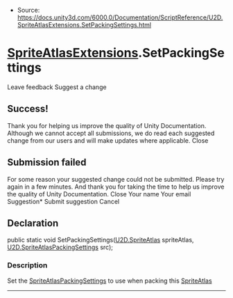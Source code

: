 * Source: https://docs.unity3d.com/6000.0/Documentation/ScriptReference/U2D.SpriteAtlasExtensions.SetPackingSettings.html

#  [SpriteAtlasExtensions](https://docs.unity3d.com/6000.0/Documentation/ScriptReference/U2D.SpriteAtlasExtensions.html).SetPackingSettings
Leave feedback
Suggest a change
## Success!
Thank you for helping us improve the quality of Unity Documentation. Although we cannot accept all submissions, we do read each suggested change from our users and will make updates where applicable.
Close
## Submission failed
For some reason your suggested change could not be submitted. Please <a>try again</a> in a few minutes. And thank you for taking the time to help us improve the quality of Unity Documentation.
Close
Your name Your email Suggestion* Submit suggestion
Cancel
## Declaration
public static void SetPackingSettings([U2D.SpriteAtlas](https://docs.unity3d.com/6000.0/Documentation/ScriptReference/U2D.SpriteAtlas.html) spriteAtlas, [U2D.SpriteAtlasPackingSettings](https://docs.unity3d.com/6000.0/Documentation/ScriptReference/U2D.SpriteAtlasPackingSettings.html) src); 
### Description
Set the [SpriteAtlasPackingSettings](https://docs.unity3d.com/6000.0/Documentation/ScriptReference/U2D.SpriteAtlasPackingSettings.html) to use when packing this [SpriteAtlas](https://docs.unity3d.com/6000.0/Documentation/ScriptReference/U2D.SpriteAtlas.html)
* * *
